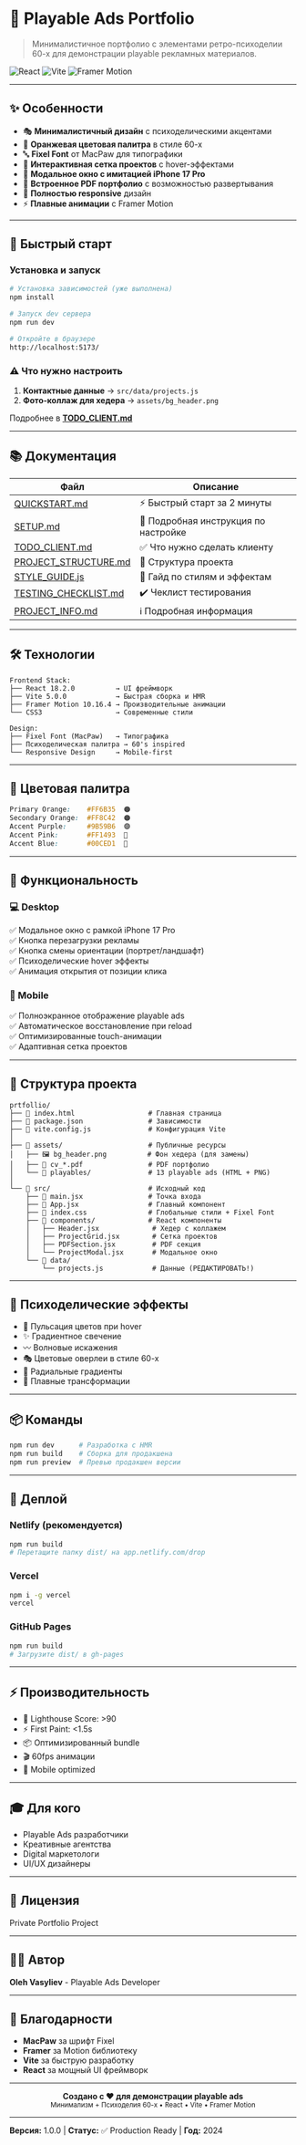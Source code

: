 # 🎨 Playable Ads Portfolio

> Минималистичное портфолио с элементами ретро-психоделии 60-х для демонстрации playable рекламных материалов.

![React](https://img.shields.io/badge/React-18.2-61DAFB?style=flat&logo=react)
![Vite](https://img.shields.io/badge/Vite-5.0-646CFF?style=flat&logo=vite)
![Framer Motion](https://img.shields.io/badge/Framer_Motion-10.16-FF0055?style=flat)

---

## ✨ Особенности

- 🎭 **Минималистичный дизайн** с психоделическими акцентами
- 🍊 **Оранжевая цветовая палитра** в стиле 60-х
- 🔤 **Fixel Font** от MacPaw для типографики
- 🎯 **Интерактивная сетка проектов** с hover-эффектами
- 📱 **Модальное окно с имитацией iPhone 17 Pro**
- 📄 **Встроенное PDF портфолио** с возможностью развертывания
- 📐 **Полностью responsive** дизайн
- ⚡ **Плавные анимации** с Framer Motion

---

## 🚀 Быстрый старт

### Установка и запуск

```bash
# Установка зависимостей (уже выполнена)
npm install

# Запуск dev сервера
npm run dev

# Откройте в браузере
http://localhost:5173/
```

### ⚠️ Что нужно настроить

1. **Контактные данные** → `src/data/projects.js`
2. **Фото-коллаж для хедера** → `assets/bg_header.png`

Подробнее в **[TODO_CLIENT.md](TODO_CLIENT.md)**

---

## 📚 Документация

| Файл | Описание |
|------|----------|
| [QUICKSTART.md](QUICKSTART.md) | ⚡ Быстрый старт за 2 минуты |
| [SETUP.md](SETUP.md) | 📖 Подробная инструкция по настройке |
| [TODO_CLIENT.md](TODO_CLIENT.md) | ✅ Что нужно сделать клиенту |
| [PROJECT_STRUCTURE.md](PROJECT_STRUCTURE.md) | 📁 Структура проекта |
| [STYLE_GUIDE.js](STYLE_GUIDE.js) | 🎨 Гайд по стилям и эффектам |
| [TESTING_CHECKLIST.md](TESTING_CHECKLIST.md) | ✔️ Чеклист тестирования |
| [PROJECT_INFO.md](PROJECT_INFO.md) | ℹ️ Подробная информация |

---

## 🛠️ Технологии

```
Frontend Stack:
├── React 18.2.0          → UI фреймворк
├── Vite 5.0.0            → Быстрая сборка и HMR
├── Framer Motion 10.16.4 → Производительные анимации
└── CSS3                  → Современные стили

Design:
├── Fixel Font (MacPaw)   → Типографика
├── Психоделическая палитра → 60's inspired
└── Responsive Design     → Mobile-first
```

---

## 🎨 Цветовая палитра

```css
Primary Orange:    #FF6B35  🟠
Secondary Orange:  #FF8C42  🟠
Accent Purple:     #9B59B6  🟣
Accent Pink:       #FF1493  🩷
Accent Blue:       #00CED1  🔵
```

---

## 📱 Функциональность

### 💻 Desktop
✅ Модальное окно с рамкой iPhone 17 Pro  
✅ Кнопка перезагрузки рекламы  
✅ Кнопка смены ориентации (портрет/ландшафт)  
✅ Психоделические hover эффекты  
✅ Анимация открытия от позиции клика

### 📱 Mobile
✅ Полноэкранное отображение playable ads  
✅ Автоматическое восстановление при reload  
✅ Оптимизированные touch-анимации  
✅ Адаптивная сетка проектов

---

## 🎯 Структура проекта

```
prtfollio/
├── 📄 index.html                  # Главная страница
├── 📄 package.json                # Зависимости
├── 📄 vite.config.js              # Конфигурация Vite
│
├── 📁 assets/                     # Публичные ресурсы
│   ├── 🖼️ bg_header.png          # Фон хедера (для замены)
│   ├── 📄 cv_*.pdf                # PDF портфолио
│   └── 📁 playables/              # 13 playable ads (HTML + PNG)
│
└── 📁 src/                        # Исходный код
    ├── 📄 main.jsx                # Точка входа
    ├── 📄 App.jsx                 # Главный компонент
    ├── 📄 index.css               # Глобальные стили + Fixel Font
    ├── 📁 components/             # React компоненты
    │   ├── Header.jsx             # Хедер с коллажем
    │   ├── ProjectGrid.jsx        # Сетка проектов
    │   ├── PDFSection.jsx         # PDF секция
    │   └── ProjectModal.jsx       # Модальное окно
    └── 📁 data/
        └── projects.js            # Данные (РЕДАКТИРОВАТЬ!)
```

---

## 🌟 Психоделические эффекты

- 🌈 Пульсация цветов при hover
- ✨ Градиентное свечение
- 〰️ Волновые искажения
- 🎭 Цветовые оверлеи в стиле 60-х
- 🔮 Радиальные градиенты
- 💫 Плавные трансформации

---

## 📦 Команды

```bash
npm run dev      # Разработка с HMR
npm run build    # Сборка для продакшена
npm run preview  # Превью продакшен версии
```

---

## 🚀 Деплой

### Netlify (рекомендуется)
```bash
npm run build
# Перетащите папку dist/ на app.netlify.com/drop
```

### Vercel
```bash
npm i -g vercel
vercel
```

### GitHub Pages
```bash
npm run build
# Загрузите dist/ в gh-pages
```

---

## ⚡ Производительность

- 🎯 Lighthouse Score: >90
- ⚡ First Paint: <1.5s
- 📦 Оптимизированный bundle
- 🎬 60fps анимации
- 📱 Mobile optimized

---

## 🎓 Для кого

- Playable Ads разработчики
- Креативные агентства
- Digital маркетологи
- UI/UX дизайнеры

---

## 📄 Лицензия

Private Portfolio Project

---

## 👨‍💻 Автор

**Oleh Vasyliev** - Playable Ads Developer

---

## 🤝 Благодарности

- **MacPaw** за шрифт Fixel
- **Framer** за Motion библиотеку
- **Vite** за быструю разработку
- **React** за мощный UI фреймворк

---

<p align="center">
  <b>Создано с ❤️ для демонстрации playable ads</b><br>
  <sub>Минимализм + Психоделия 60-х • React • Vite • Framer Motion</sub>
</p>

---

**Версия:** 1.0.0 | **Статус:** ✅ Production Ready | **Год:** 2024
